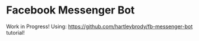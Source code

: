 # Facebook Messenger Bot

Work in Progress! Using: https://github.com/hartleybrody/fb-messenger-bot tutorial!
